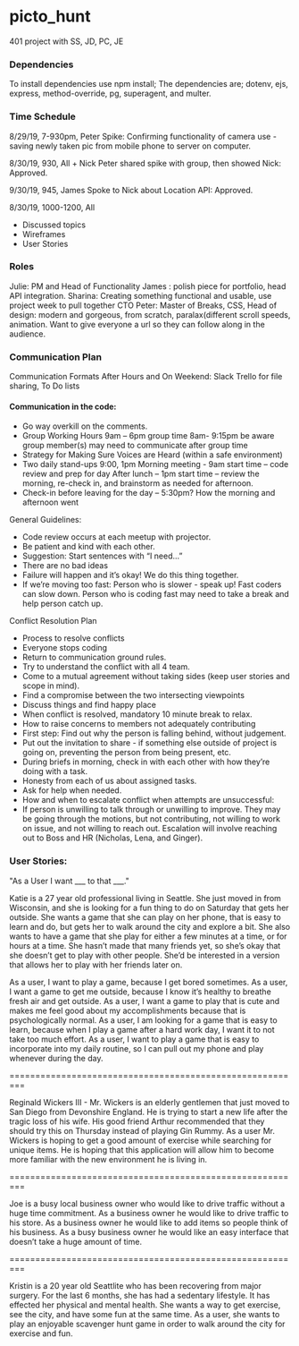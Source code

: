 # picto_hunt
401 project with SS, JD, PC, JE

### Dependencies
To install dependencies use npm install;
The dependencies are; dotenv, ejs, express, method-override, pg, superagent, and multer.

### Time Schedule
8/29/19, 7-930pm, Peter
Spike: Confirming functionality of camera use - saving newly taken pic from mobile phone to server on computer.

8/30/19, 930, All + Nick
Peter shared spike with group, then showed Nick: Approved.

9/30/19, 945, James
Spoke to Nick about Location API: Approved.

8/30/19, 1000-1200, All
* Discussed topics
* Wireframes
* User Stories

### Roles
Julie: PM and Head of Functionality
James : polish piece for portfolio, head API integration.
Sharina: Creating something functional and usable, use project week to pull together CTO
Peter: Master of Breaks, CSS, Head of design: modern and gorgeous, from scratch, paralax(different scroll speeds, animation. Want to give everyone a url so they can follow along in the audience. 

### Communication Plan
Communication Formats After Hours and On Weekend:
Slack
Trello for file sharing, To Do lists

#### Communication in the code:

* Go way overkill on the comments.
* Group Working Hours
    9am – 6pm group time 
    8am- 9:15pm be aware group member(s) may need to communicate after group time
* Strategy for Making Sure Voices are Heard (within a safe environment)
* Two daily stand-ups 9:00, 1pm
    Morning meeting - 9am start time – code review and prep for day
    After lunch – 1pm start time – review the morning, re-check in, and brainstorm as needed for afternoon.
* Check-in before leaving for the day – 5:30pm? How the morning and afternoon went

General Guidelines:
* Code review occurs at each meetup with projector.
* Be patient and kind with each other.
* Suggestion: Start sentences with “I need...”
* There are no bad ideas
* Failure will happen and it’s okay! We do this thing together.
* If we’re moving too fast:
    Person who is slower - speak up! Fast coders can slow down.
    Person who is coding fast may need to take a break and help person catch up.

Conflict Resolution Plan
* Process to resolve conflicts
* Everyone stops coding
* Return to communication ground rules.
* Try to understand the conflict with all 4 team.
* Come to a mutual agreement without taking sides (keep user stories and scope in mind).
* Find a compromise between the two intersecting viewpoints
* Discuss things and find happy place
* When conflict is resolved, mandatory 10 minute break to relax.
* How to raise concerns to members not adequately contributing
* First step: Find out why the person is falling behind, without judgement.
* Put out the invitation to share - if something else outside of project is going on, preventing the person from being present, etc.
* During briefs in morning, check in with each other with how they’re doing with a task.
* Honesty from each of us about assigned tasks.
* Ask for help when needed.
* How and when to escalate conflict when attempts are unsuccessful:
* If person is unwilling to talk through or unwilling to improve. They may be going through the motions,   but not contributing, not willing to work on issue, and not willing to reach out.
Escalation will involve reaching out to Boss and HR (Nicholas, Lena, and Ginger).

### User Stories:

"As a User I want ___ to that ___."

Katie is a 27 year old professional living in Seattle. She just moved in from Wisconsin, and she is looking for a fun thing to do on Saturday that gets her outside. She wants a game that she can play on her phone, that is easy to learn and do, but gets her to walk around the city and explore a bit. She also wants to have a game that she play for either a few minutes at a time, or for hours at a time. She hasn’t made that many friends yet, so she’s okay that she doesn’t get to play with other people. She’d be interested in a version that allows her to play with her friends later on.

As a user, I want to play a game, because I get bored sometimes.
As a user, I want a game to get me outside, because I know it’s healthy to breathe fresh air and get outside.
As a user, I want a game to play that is cute and makes me feel good about my accomplishments because that is psychologically normal.
As a user, I am looking for a game that is easy to learn, because when I play a game after a hard work day, I want it to not take too much effort.
As a user, I want to play a game that is easy to incorporate into my daily routine, so I can pull out my phone and play whenever during the day.

=========================================================

Reginald Wickers III - Mr. Wickers is an elderly gentlemen that just moved to San Diego from Devonshire England. He is trying to start a new life after the tragic loss of his wife. His good friend Arthur recommended that they should try this on Thursday instead of playing Gin Rummy. As a user Mr. Wickers is hoping to get a good amount of exercise while searching for unique items. He is hoping that this application will allow him to become more familiar with the new environment he is living in.

=========================================================

Joe is a busy local business owner who would like to drive traffic without a huge time commitment.
As a business owner he would like to drive traffic to his store.
As a business owner he would like to add items so people think of his business.
As a busy business owner he would like an easy interface that doesn’t take a huge amount of time.

=========================================================

Kristin is a 20 year old Seattlite who has been recovering from major surgery. For the last 6 months, she has had a sedentary lifestyle. It has effected her physical and mental health. She wants a way to get exercise, see the city, and have some fun at the same time. As a user, she wants to play an enjoyable scavenger hunt game in order to walk around the city for exercise and fun.

